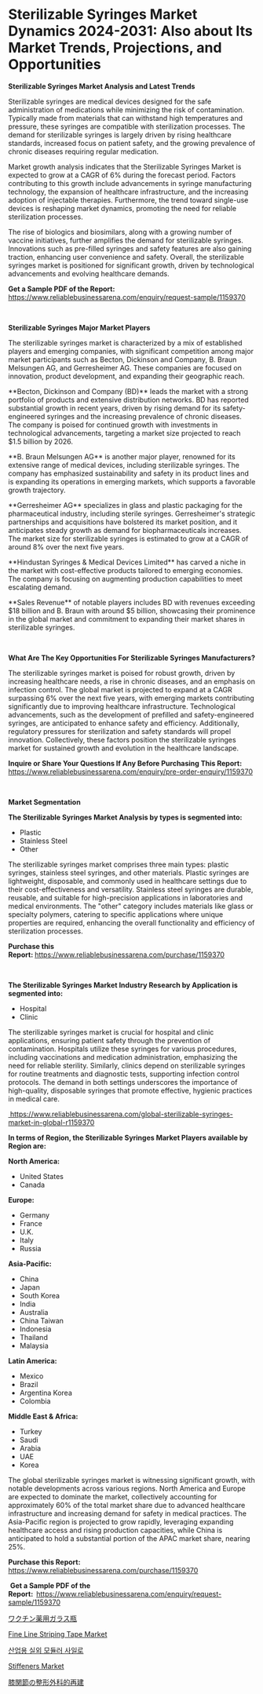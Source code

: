 <p><h1>Sterilizable Syringes Market Dynamics 2024-2031: Also about Its Market Trends, Projections, and Opportunities</h1></p><p><strong>Sterilizable Syringes Market Analysis and Latest Trends</strong></p>
<p><p>Sterilizable syringes are medical devices designed for the safe administration of medications while minimizing the risk of contamination. Typically made from materials that can withstand high temperatures and pressure, these syringes are compatible with sterilization processes. The demand for sterilizable syringes is largely driven by rising healthcare standards, increased focus on patient safety, and the growing prevalence of chronic diseases requiring regular medication.</p><p>Market growth analysis indicates that the Sterilizable Syringes Market is expected to grow at a CAGR of 6% during the forecast period. Factors contributing to this growth include advancements in syringe manufacturing technology, the expansion of healthcare infrastructure, and the increasing adoption of injectable therapies. Furthermore, the trend toward single-use devices is reshaping market dynamics, promoting the need for reliable sterilization processes.</p><p>The rise of biologics and biosimilars, along with a growing number of vaccine initiatives, further amplifies the demand for sterilizable syringes. Innovations such as pre-filled syringes and safety features are also gaining traction, enhancing user convenience and safety. Overall, the sterilizable syringes market is positioned for significant growth, driven by technological advancements and evolving healthcare demands.</p></p>
<p><strong>Get a Sample PDF of the Report:&nbsp;</strong> <a href="https://www.reliablebusinessarena.com/enquiry/request-sample/1159370">https://www.reliablebusinessarena.com/enquiry/request-sample/1159370</a></p>
<p>&nbsp;</p>
<p><strong>Sterilizable Syringes Major Market Players</strong></p>
<p><p>The sterilizable syringes market is characterized by a mix of established players and emerging companies, with significant competition among major market participants such as Becton, Dickinson and Company, B. Braun Melsungen AG, and Gerresheimer AG. These companies are focused on innovation, product development, and expanding their geographic reach.</p><p>**Becton, Dickinson and Company (BD)** leads the market with a strong portfolio of products and extensive distribution networks. BD has reported substantial growth in recent years, driven by rising demand for its safety-engineered syringes and the increasing prevalence of chronic diseases. The company is poised for continued growth with investments in technological advancements, targeting a market size projected to reach $1.5 billion by 2026.</p><p>**B. Braun Melsungen AG** is another major player, renowned for its extensive range of medical devices, including sterilizable syringes. The company has emphasized sustainability and safety in its product lines and is expanding its operations in emerging markets, which supports a favorable growth trajectory.</p><p>**Gerresheimer AG** specializes in glass and plastic packaging for the pharmaceutical industry, including sterile syringes. Gerresheimer's strategic partnerships and acquisitions have bolstered its market position, and it anticipates steady growth as demand for biopharmaceuticals increases. The market size for sterilizable syringes is estimated to grow at a CAGR of around 8% over the next five years.</p><p>**Hindustan Syringes & Medical Devices Limited** has carved a niche in the market with cost-effective products tailored to emerging economies. The company is focusing on augmenting production capabilities to meet escalating demand.</p><p>**Sales Revenue** of notable players includes BD with revenues exceeding $18 billion and B. Braun with around $5 billion, showcasing their prominence in the global market and commitment to expanding their market shares in sterilizable syringes.</p></p>
<p>&nbsp;</p>
<p><strong>What Are The Key Opportunities For Sterilizable Syringes Manufacturers?</strong></p>
<p><p>The sterilizable syringes market is poised for robust growth, driven by increasing healthcare needs, a rise in chronic diseases, and an emphasis on infection control. The global market is projected to expand at a CAGR surpassing 6% over the next five years, with emerging markets contributing significantly due to improving healthcare infrastructure. Technological advancements, such as the development of prefilled and safety-engineered syringes, are anticipated to enhance safety and efficiency. Additionally, regulatory pressures for sterilization and safety standards will propel innovation. Collectively, these factors position the sterilizable syringes market for sustained growth and evolution in the healthcare landscape.</p></p>
<p><strong>Inquire or Share Your Questions If Any Before Purchasing This Report:</strong> <a href="https://www.reliablebusinessarena.com/enquiry/pre-order-enquiry/1159370">https://www.reliablebusinessarena.com/enquiry/pre-order-enquiry/1159370</a></p>
<p>&nbsp;</p>
<p><strong>Market Segmentation</strong></p>
<p><strong>The Sterilizable Syringes Market Analysis by types is segmented into:</strong></p>
<p><ul><li>Plastic</li><li>Stainless Steel</li><li>Other</li></ul></p>
<p><p>The sterilizable syringes market comprises three main types: plastic syringes, stainless steel syringes, and other materials. Plastic syringes are lightweight, disposable, and commonly used in healthcare settings due to their cost-effectiveness and versatility. Stainless steel syringes are durable, reusable, and suitable for high-precision applications in laboratories and medical environments. The "other" category includes materials like glass or specialty polymers, catering to specific applications where unique properties are required, enhancing the overall functionality and efficiency of sterilization processes.</p></p>
<p><strong>Purchase this Report:&nbsp;</strong><a href="https://www.reliablebusinessarena.com/purchase/1159370">https://www.reliablebusinessarena.com/purchase/1159370</a></p>
<p>&nbsp;</p>
<p><strong>The Sterilizable Syringes Market Industry Research by Application is segmented into:</strong></p>
<p><ul><li>Hospital</li><li>Clinic</li></ul></p>
<p><p>The sterilizable syringes market is crucial for hospital and clinic applications, ensuring patient safety through the prevention of contamination. Hospitals utilize these syringes for various procedures, including vaccinations and medication administration, emphasizing the need for reliable sterility. Similarly, clinics depend on sterilizable syringes for routine treatments and diagnostic tests, supporting infection control protocols. The demand in both settings underscores the importance of high-quality, disposable syringes that promote effective, hygienic practices in medical care.</p></p>
<p><a href="https://www.reliablebusinessarena.com/global-sterilizable-syringes-market-in-global-r1159370">&nbsp;https://www.reliablebusinessarena.com/global-sterilizable-syringes-market-in-global-r1159370</a></p>
<p><strong>In terms of Region, the Sterilizable Syringes Market Players available by Region are:</strong></p>
<p>
    <p> <strong> North America: </strong>
        <ul>
            <li>United States</li>
            <li>Canada</li>
        </ul>
        </p> 
    <p> <strong> Europe: </strong>
        <ul>
            <li>Germany</li>
            <li>France</li>
            <li>U.K.</li>
            <li>Italy</li>
            <li>Russia</li>
        </ul>
        </p> 
    <p> <strong> Asia-Pacific: </strong>
        <ul>
            <li>China</li>
            <li>Japan</li>
            <li>South Korea</li>
            <li>India</li>
            <li>Australia</li>
            <li>China Taiwan</li>
            <li>Indonesia</li>
            <li>Thailand</li>
            <li>Malaysia</li>
        </ul>
        </p> 
    <p> <strong> Latin America: </strong>
        <ul>
            <li>Mexico</li>
            <li>Brazil</li>
            <li>Argentina Korea</li>
            <li>Colombia</li>
        </ul>
        </p> 
    <p> <strong> Middle East & Africa: </strong>
        <ul>
            <li>Turkey</li>
            <li>Saudi</li>
            <li>Arabia</li>
            <li>UAE</li>
            <li>Korea</li>
        </ul>
    </p>
    </p>
<p><p>The global sterilizable syringes market is witnessing significant growth, with notable developments across various regions. North America and Europe are expected to dominate the market, collectively accounting for approximately 60% of the total market share due to advanced healthcare infrastructure and increasing demand for safety in medical practices. The Asia-Pacific region is projected to grow rapidly, leveraging expanding healthcare access and rising production capacities, while China is anticipated to hold a substantial portion of the APAC market share, nearing 25%.</p></p>
<p><strong>Purchase this Report: </strong><a href="https://www.reliablebusinessarena.com/purchase/1159370">https://www.reliablebusinessarena.com/purchase/1159370</a></p>
<p>&nbsp;<strong>Get a Sample PDF of the Report:&nbsp;&nbsp;</strong><a href="https://www.reliablebusinessarena.com/enquiry/request-sample/1159370">https://www.reliablebusinessarena.com/enquiry/request-sample/1159370</a></p>
<p><strong></strong></p>
<p><p><a href="https://medium.com/@deontestanton2023/vaccine-medicine-glass-bottles-market-%E3%81%AF-%E3%82%B3%E3%82%B9%E3%83%88%E7%AE%A1%E7%90%86%E3%81%A8%E5%8A%B9%E7%8E%87%E5%90%91%E4%B8%8A%E3%82%92%E5%84%AA%E5%85%88%E3%81%97%E3%81%BE%E3%81%99-%E3%81%95%E3%82%89%E3%81%AB-%E5%A0%B1%E5%91%8A%E6%9B%B8%E3%81%AF%E5%B8%82%E5%A0%B4%E3%81%AE%E9%9C%80%E8%A6%81%E9%9D%A2%E3%81%A8%E4%BE%9B%E7%B5%A6%E9%9D%A2%E3%81%AE%E4%B8%A1%E6%96%B9%E3%82%92%E3%82%AB%E3%83%90%E3%83%BC%E3%81%97%E3%81%A6%E3%81%84%E3%81%BE%E3%81%99-vaccine-107833f5fc7c">ワクチン薬用ガラス瓶</a></p><p><a href="https://issuu.com/reportprime-2/docs/fine-line-striping-tape-market-size_ac0bdb4ab3db1d">Fine Line Striping Tape Market</a></p><p><a href="https://medium.com/@artyompoq5m4/industrial-outdoor-modular-silos-market-%EC%9D%98-%EA%B8%80%EB%A1%9C%EB%B2%8C-%EC%8B%9C%EC%9E%A5-%EA%B0%9C%EC%9A%94%EB%8A%94-%EC%A0%84-%EC%84%B8%EA%B3%84-%EB%B0%8F-%EC%A3%BC%EC%9A%94-%EC%8B%9C%EC%9E%A5%EC%9D%98-%EC%82%B0%EC%97%85%EC%97%90-%EC%98%81%ED%96%A5%EC%9D%84-%EB%AF%B8%EC%B9%98%EB%8A%94-%EC%A3%BC%EC%9A%94-%ED%8A%B8%EB%A0%8C%EB%93%9C%EC%97%90-%EB%8C%80%ED%95%9C-%EB%8F%85%ED%8A%B9%ED%95%9C-%EA%B4%80%EC%A0%90%EC%9D%84-11a2a0e204b7">산업용 실외 모듈러 사일로</a></p><p><a href="https://www.linkedin.com/pulse/global-stiffeners-market-projected-grow-cagr-53-forcasted-dqb6c?trackingId=zvoHH3ZPTtuCFieSaJobGg%3D%3D">Stiffeners Market</a></p><p><a href="https://medium.com/@deontestanton2023/orthopedic-reconstruction-in-knee-hip-market-%E3%81%AF-%E3%82%B3%E3%82%B9%E3%83%88%E7%AE%A1%E7%90%86%E3%81%A8%E5%8A%B9%E7%8E%87%E5%90%91%E4%B8%8A%E3%82%92%E5%84%AA%E5%85%88%E3%81%97%E3%81%BE%E3%81%99-%E3%81%95%E3%82%89%E3%81%AB-%E5%A0%B1%E5%91%8A%E6%9B%B8%E3%81%AF%E5%B8%82%E5%A0%B4%E3%81%AE%E9%9C%80%E8%A6%81%E9%9D%A2%E3%81%A8%E4%BE%9B%E7%B5%A6%E9%9D%A2%E3%81%AE%E4%B8%A1%E6%96%B9%E3%82%92%E3%82%AB%E3%83%90%E3%83%BC%E3%81%97%E3%81%A6%E3%81%84%E3%81%BE%E3%81%99-ca434b4c3479">膝関節の整形外科的再建</a></p></p>